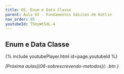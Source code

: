 ```yaml
---
title: 05. Enum e Data Classe
parent: Aula 03 - Fundamentos básicos de Kotlin
nav_order: 05
youtubeId: T5myWt5dL-4
---
```


## Enum e Data Classe

{% include youtubePlayer.html id=page.youtubeId %}

<span class="fs-3 float-right">
<i class="fas fa-download">[Próxima aulas](06-sobrescrevendo-metodos){: .btn }</i>
</span>
